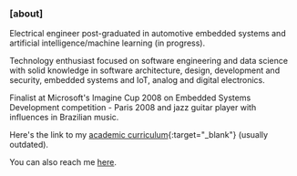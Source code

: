 ### [about]
Electrical engineer post-graduated in automotive embedded systems and artificial
intelligence/machine learning (in progress).

Technology enthusiast focused on software engineering and data science with solid
knowledge in software architecture, design, development and security, embedded systems
and IoT, analog and digital electronics.

Finalist at Microsoft's Imagine Cup 2008 on Embedded Systems Development competition -
Paris 2008 and jazz guitar player with influences in Brazilian music.

Here's the link to my [academic curriculum](http://lattes.cnpq.br/3871219467239903){:target="_blank"}
(usually outdated).

You can also reach me [here](mailto:desconstruindo@furansa.me?subject=Comments%20on%20page%20about).
